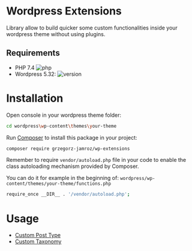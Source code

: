 # Wordpress Extensions

Library allow to build quicker some custom functionalities inside your wordpress theme without using plugins.

## Requirements

- PHP 7.4 ![php](https://img.shields.io/badge/php-7.4%20>-blue)
- Wordpress 5.32: ![version](https://img.shields.io/badge/wordpress-5.32%20>-yellow)


# Installation

Open console in your wordpress theme folder:

```bash
cd wordpress\wp-content\themes\your-theme
```

Run [Composer](https://getcomposer.org) to install this package in your project:

```bash
composer require grzegorz-jamroz/wp-extensions
```

Remember to require `vendor/autoload.php` file in your code to enable the class autoloading mechanism provided by Composer.

You can do it for example in the beginning of:
`wordpress/wp-content/themes/your-theme/functions.php`

```bash
require_once __DIR__ . '/vendor/autoload.php';
```

# Usage

- [Custom Post Type](src/CustomPostType/README.md)
- [Custom Taxonomy](src/CustomTaxonomy/README.md)

